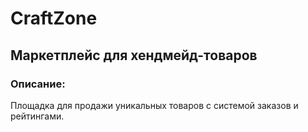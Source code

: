 # CraftZone
## Маркетплейс для хендмейд-товаров

### Описание:
Площадка для продажи уникальных товаров с системой заказов и рейтингами.
